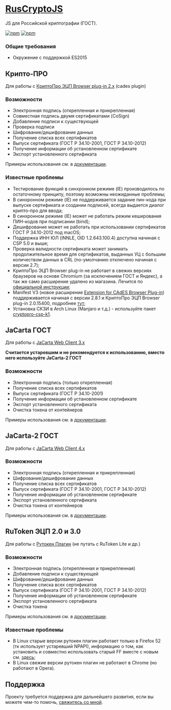 # [RusCryptoJS](https://aleksandr-ru.github.io/RusCryptoJS/)
JS для Российской криптографии (ГОСТ).

[![npm](https://img.shields.io/npm/dm/ruscryptojs)](https://www.npmjs.com/package/ruscryptojs)
[![npm](https://img.shields.io/npm/v/ruscryptojs?logo=npm)](https://www.npmjs.com/package/ruscryptojs)

### Общие требования
- Окружение с поддержкой ES2015

## Крипто-ПРО
Для работы с [КриптоПро ЭЦП Browser plug-in 2.x](https://www.cryptopro.ru/products/cades/plugin) (cades plugin)

### Возможности
- Электронная подпись (открепленная и прикрепленная)
- Совместная подпись двумя сертификатами (CoSign)
- Добавление подписи к существующей
- Проверка подписи
- Шифрование/дешифрование данных
- Получение списка всех сертификатов
- Выпуск сертификата (ГОСТ Р 34.10-2001, ГОСТ Р 34.10-2012)
- Получение информации об установленном сертификате
- Экспорт установленного сертификата

Примеры использования см. в [документации](https://aleksandr-ru.github.io/RusCryptoJS/cryptopro.html).

### Известные проблемы
- Тестирование функций в синхронном режиме (IE) производилось по остаточному принципу, поэтому возможны неожиданные проблемы;
- В синхронном режиме (IE) не поддерживается задание пин-кода при выпуске сертификата и создании подписей, всегда выдается диалог крипто-про для ввода;
- В синхронном режиме (IE) может не работать режим кеширования ПИН-кодов при подписании (bind);
- Дешифрование может не работать при использовании сертификатов ГОСТ Р 34.10-2012 под macOS;
- Поддержка ИНН ЮЛ (INNLE, OID 1.2.643.100.4) доступна начиная с СSP 5.0 и выше;
- Проверка валидности сертификата может занимать продолжительное время для сертификатов, выданных УЦ с большим количеством данных в CRL (по-умолчанию отключено начиная с версии 2.7);
- КриптоПро ЭЦП Browser plug-in не работает в свежих версиях браузеров на основе Chromium (за исключением ГОСТ и Яндекс), а так же само расширение удалено из магазина. Лечится по [официальной инструкции](https://support.cryptopro.ru/index.php?/Knowledgebase/Article/View/467/12/ustnovk-rsshirenija-dlja-plgin-iz-fjjl#chrome);
- Manifest V3 (новое расширение [Extension for CAdES Browser Plug-in](https://chromewebstore.google.com/detail/extension-for-cades-brows/pfhgbfnnjiafkhfdkmpiflachepdcjod)) поддерживается начиная с версии 2.8.1 и КриптоПро ЭЦП Browser plug-in 2.0.15400, подробнее [тут](https://support.cryptopro.ru/index.php?/News/NewsItem/View/24/o-perekhode-rsshirenijj-dlja-bruzerov-n-bze-google-chrome-n-manifest-v3);
- Установка СКЗИ в Arch Linux (Manjaro и т.д.) - используйте пакет [cryptopro-csp-k1](https://aur.archlinux.org/packages/cryptopro-csp-k1). 

## JaCarta ГОСТ
Для работы с [JaCarta Web Client 3.x](https://www.aladdin-rd.ru/catalog/jcwebclient)

**Считается устаревшим и не рекомендуется к использованию, вместо него используйте JaCarta-2 ГОСТ**

### Возможности
- Электронная подпись (только открепленная)
- Получение списка всех сертификатов
- Выпуск сертификата (ГОСТ Р 34.10-2001)
- Получение информации об установленном сертификате
- Экспорт установленного сертификата
- Очистка токена от контейнеров

Примеры использования см. в [документации](https://aleksandr-ru.github.io/RusCryptoJS/jacarta.html).

## JaCarta-2 ГОСТ
Для работы с [JaCarta Web Client 4.x](https://www.aladdin-rd.ru/catalog/jcwebclient)

### Возможности
- Электронная подпись (открепленная и прикрепленная)
- Шифрование/дешифрование данных
- Получение списка всех сертификатов
- Выпуск сертификата (ГОСТ Р 34.10-2001, ГОСТ Р 34.10-2012)
- Получение информации об установленном сертификате
- Экспорт установленного сертификата
- Очистка токена от контейнеров

Примеры использования см. в [документации](https://aleksandr-ru.github.io/RusCryptoJS/jacarta2.html).

## RuToken ЭЦП 2.0 и 3.0
Для работы с [Рутокен Плагин](https://www.rutoken.ru/products/all/rutoken-plugin/) (не путать с RuToken Lite и др.)

### Возможности
- Электронная подпись (открепленная и прикрепленная)
- Добавление подписи к существующей
- Шифрование/дешифрование данных
- Получение списка всех сертификатов
- Выпуск сертификата (ГОСТ Р 34.10-2001, ГОСТ Р 34.10-2012)
- Получение информации об установленном сертификате
- Экспорт установленного сертификата
- Очистка токена

Примеры использования см. в [документации](https://aleksandr-ru.github.io/RusCryptoJS/rutoken.html).

### Известные проблемы
- В Linux старые версии рутокен плагин работает только в Firefox 52 (тк использует устаревший NPAPI), информацию о том, как установить и совместно использовать старый FF вместе с новым см. [здесь](http://aleksandr.ru/blog/neskolko_versiy_firefox_v_linux_odnovremenno/);
- В Linux свежие версии рутокен плагин не работают в Сhrome (но работают в Opera).

## Поддержка

Проекту требуется поддержка для дальнейшего развития, если вы можете чем-то помочь, [свяжитесь со мной](https://aleksandr.ru/contacts).
